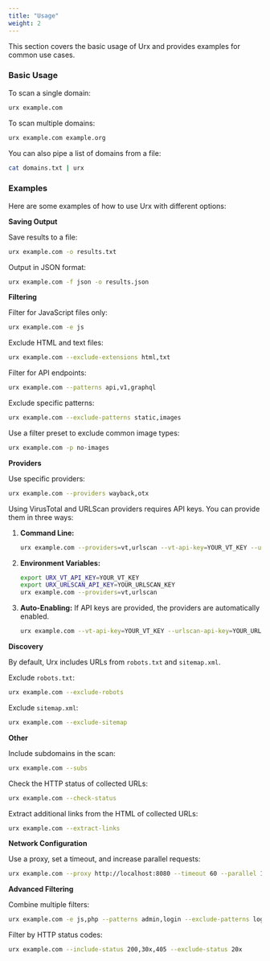```yaml
---
title: "Usage"
weight: 2
---
```


This section covers the basic usage of Urx and provides examples for common use cases.

### Basic Usage

To scan a single domain:

```bash
urx example.com
```

To scan multiple domains:

```bash
urx example.com example.org
```

You can also pipe a list of domains from a file:

```bash
cat domains.txt | urx
```

### Examples

Here are some examples of how to use Urx with different options:

**Saving Output**

Save results to a file:

```bash
urx example.com -o results.txt
```

Output in JSON format:

```bash
urx example.com -f json -o results.json
```

**Filtering**

Filter for JavaScript files only:

```bash
urx example.com -e js
```

Exclude HTML and text files:

```bash
urx example.com --exclude-extensions html,txt
```

Filter for API endpoints:

```bash
urx example.com --patterns api,v1,graphql
```

Exclude specific patterns:

```bash
urx example.com --exclude-patterns static,images
```

Use a filter preset to exclude common image types:

```bash
urx example.com -p no-images
```

**Providers**

Use specific providers:

```bash
urx example.com --providers wayback,otx
```

Using VirusTotal and URLScan providers requires API keys. You can provide them in three ways:

1.  **Command Line:**

    ```bash
    urx example.com --providers=vt,urlscan --vt-api-key=YOUR_VT_KEY --urlscan-api-key=YOUR_URLSCAN_KEY
    ```

2.  **Environment Variables:**

    ```bash
    export URX_VT_API_KEY=YOUR_VT_KEY
    export URX_URLSCAN_API_KEY=YOUR_URLSCAN_KEY
    urx example.com --providers=vt,urlscan
    ```

3.  **Auto-Enabling:** If API keys are provided, the providers are automatically enabled.

    ```bash
    urx example.com --vt-api-key=YOUR_VT_KEY --urlscan-api-key=YOUR_URLSCAN_KEY
    ```

**Discovery**

By default, Urx includes URLs from `robots.txt` and `sitemap.xml`.

Exclude `robots.txt`:

```bash
urx example.com --exclude-robots
```

Exclude `sitemap.xml`:

```bash
urx example.com --exclude-sitemap
```

**Other**

Include subdomains in the scan:

```bash
urx example.com --subs
```

Check the HTTP status of collected URLs:

```bash
urx example.com --check-status
```

Extract additional links from the HTML of collected URLs:

```bash
urx example.com --extract-links
```

**Network Configuration**

Use a proxy, set a timeout, and increase parallel requests:

```bash
urx example.com --proxy http://localhost:8080 --timeout 60 --parallel 10 --insecure
```

**Advanced Filtering**

Combine multiple filters:

```bash
urx example.com -e js,php --patterns admin,login --exclude-patterns logout,static --min-length 20
```

Filter by HTTP status codes:

```bash
urx example.com --include-status 200,30x,405 --exclude-status 20x
```